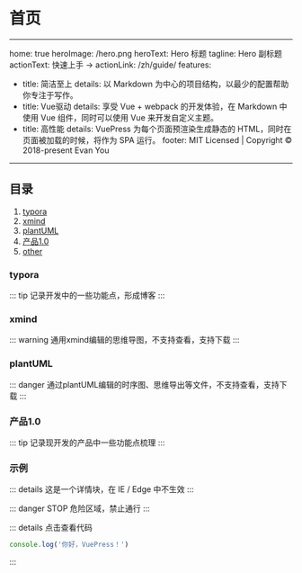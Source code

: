 # 首页

---

home: true
heroImage: /hero.png
heroText: Hero 标题
tagline: Hero 副标题
actionText: 快速上手 →
actionLink: /zh/guide/
features:
- title: 简洁至上
  details: 以 Markdown 为中心的项目结构，以最少的配置帮助你专注于写作。
- title: Vue驱动
  details: 享受 Vue + webpack 的开发体验，在 Markdown 中使用 Vue 组件，同时可以使用 Vue 来开发自定义主题。
- title: 高性能
  details: VuePress 为每个页面预渲染生成静态的 HTML，同时在页面被加载的时候，将作为 SPA 运行。
footer: MIT Licensed | Copyright © 2018-present Evan You

---


## 目录
1. [typora](/main/typora/)
2. [xmind](/main/xmind/)
3. [plantUML](/main/plantUML)
4. [产品1.0](/main/产品1.0/)
5. [other](/main/other/)

### typora
::: tip
记录开发中的一些功能点，形成博客
:::

### xmind
::: warning
通用xmind编辑的思维导图，不支持查看，支持下载
:::

### plantUML
::: danger
通过plantUML编辑的时序图、思维导出等文件，不支持查看，支持下载
:::

### 产品1.0

::: tip
记录现开发的产品中一些功能点梳理
:::

### 示例
::: details
这是一个详情块，在 IE / Edge 中不生效
:::

::: danger STOP
危险区域，禁止通行
:::

::: details 点击查看代码
```js
console.log('你好，VuePress！')
```
:::